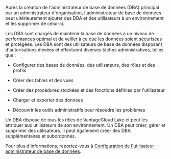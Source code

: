 Après la création de l'administrateur de base de données (DBA) principal par un administrateur d'organisation, l'administrateur de base de données peut ultérieurement ajouter des DBA et des utilisateurs à un environnement et les supprimer de celui-ci.

Les DBA sont chargés de maintenir la base de données à un niveau de performances optimal et de veiller à ce que les données soient sécurisées et protégées. Les DBA sont des utilisateurs de base de données disposant d'autorisations élevées et effectuent diverses tâches administratives, telles que :

-   Configurer des bases de données, des utilisateurs, des rôles et des profils

-   Créer des tables et des vues

-   Créer des procédures stockées et des fonctions définies par l'utilisateur

-   Charger et exporter des données

-   Découvrir les outils administratifs pour résoudre les problèmes

Un DBA dispose de tous les rôles de VantageCloud Lake et peut les attribuer aux utilisateurs de son environnement. Un DBA peut créer, gérer et supprimer des utilisateurs. Il peut également créer des DBA supplémentaires et subordonnés.

Pour plus d'informations, reportez-vous à [Configuration de l'utilisateur administrateur de base de données](https://docs.teradata.com/access/sources/dita/topic?dita:topicPath=zwk1697498978119.dita&utm_source=console&utm_medium=iph).
